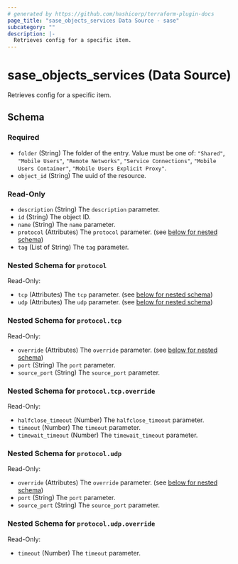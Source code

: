```yaml
---
# generated by https://github.com/hashicorp/terraform-plugin-docs
page_title: "sase_objects_services Data Source - sase"
subcategory: ""
description: |-
  Retrieves config for a specific item.
---
```


# sase_objects_services (Data Source)

Retrieves config for a specific item.



<!-- schema generated by tfplugindocs -->
## Schema

### Required

- `folder` (String) The folder of the entry. Value must be one of: `"Shared"`, `"Mobile Users"`, `"Remote Networks"`, `"Service Connections"`, `"Mobile Users Container"`, `"Mobile Users Explicit Proxy"`.
- `object_id` (String) The uuid of the resource.

### Read-Only

- `description` (String) The `description` parameter.
- `id` (String) The object ID.
- `name` (String) The `name` parameter.
- `protocol` (Attributes) The `protocol` parameter. (see [below for nested schema](#nestedatt--protocol))
- `tag` (List of String) The `tag` parameter.

<a id="nestedatt--protocol"></a>
### Nested Schema for `protocol`

Read-Only:

- `tcp` (Attributes) The `tcp` parameter. (see [below for nested schema](#nestedatt--protocol--tcp))
- `udp` (Attributes) The `udp` parameter. (see [below for nested schema](#nestedatt--protocol--udp))

<a id="nestedatt--protocol--tcp"></a>
### Nested Schema for `protocol.tcp`

Read-Only:

- `override` (Attributes) The `override` parameter. (see [below for nested schema](#nestedatt--protocol--tcp--override))
- `port` (String) The `port` parameter.
- `source_port` (String) The `source_port` parameter.

<a id="nestedatt--protocol--tcp--override"></a>
### Nested Schema for `protocol.tcp.override`

Read-Only:

- `halfclose_timeout` (Number) The `halfclose_timeout` parameter.
- `timeout` (Number) The `timeout` parameter.
- `timewait_timeout` (Number) The `timewait_timeout` parameter.



<a id="nestedatt--protocol--udp"></a>
### Nested Schema for `protocol.udp`

Read-Only:

- `override` (Attributes) The `override` parameter. (see [below for nested schema](#nestedatt--protocol--udp--override))
- `port` (String) The `port` parameter.
- `source_port` (String) The `source_port` parameter.

<a id="nestedatt--protocol--udp--override"></a>
### Nested Schema for `protocol.udp.override`

Read-Only:

- `timeout` (Number) The `timeout` parameter.


